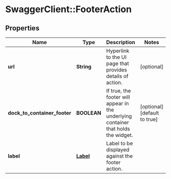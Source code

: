 # SwaggerClient::FooterAction

## Properties
Name | Type | Description | Notes
------------ | ------------- | ------------- | -------------
**url** | **String** | Hyperlink to the UI page that provides details of action. | [optional] 
**dock_to_container_footer** | **BOOLEAN** | If true, the footer will appear in the underlying container that holds the widget. | [optional] [default to true]
**label** | [**Label**](Label.md) | Label to be displayed against the footer action. | 


